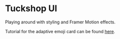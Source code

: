# Tuckshop UI

Playing around with styling and Framer Motion effects.

Tutorial for the adaptive emoji card can be found [here](https://dev.to/arielbk/how-to-make-an-adaptive-emoji-card-ts-react-and-chakra-ui-54kf).

